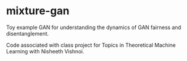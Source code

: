 # mixture-gan
Toy example GAN for understanding the dynamics of GAN fairness and disentanglement.

Code associated with class project for Topics in Theoretical Machine Learning with Nisheeth Vishnoi.


